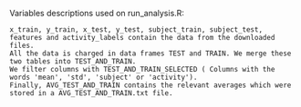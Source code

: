 Variables descriptions used on run_analysis.R:

    x_train, y_train, x_test, y_test, subject_train, subject_test, features and activity_labels contain the data from the downloaded files.
    All the data is charged in data frames TEST and TRAIN. We merge these two tables into TEST_AND_TRAIN.
    We filter columns with TEST_AND_TRAIN_SELECTED ( Columns with the words 'mean', 'std', 'subject' or 'activity').
    Finally, AVG_TEST_AND_TRAIN contains the relevant averages which were stored in a AVG_TEST_AND_TRAIN.txt file.
